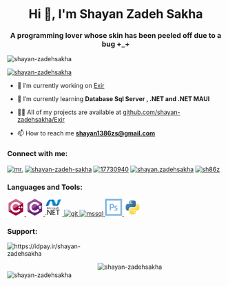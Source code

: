 <h1 align="center">Hi 👋, I'm Shayan Zadeh Sakha</h1>
<h3 align="center">A programming lover whose skin has been peeled off due to a bug +_+</h3>

<p align="left"> <img src="https://komarev.com/ghpvc/?username=shayan-zadehsakha&label=Profile%20views&color=0b6482&style=flat" alt="shayan-zadehsakha" /> </p>

<p align="left"> <a href="https://github.com/ryo-ma/github-profile-trophy"><img src="https://github-profile-trophy.vercel.app/?username=shayan-zadehsakha" alt="shayan-zadehsakha" /></a> </p>

- 🔭 I’m currently working on [Exir](github.com/shayan-zadehsakha/Exir)

- 🌱 I’m currently learning **Database Sql Server , .NET and .NET MAUI**

- 👨‍💻 All of my projects are available at [github.com/shayan-zadehsakha/Exir](github.com/shayan-zadehsakha/Exir)

- 📫 How to reach me **shayan1386zs@gmail.com**

<h3 align="left">Connect with me:</h3>
<p align="left">
<a href="https://twitter.com/mr." target="blank"><img align="center" src="https://raw.githubusercontent.com/rahuldkjain/github-profile-readme-generator/master/src/images/icons/Social/twitter.svg" alt="mr." height="30" width="40" /></a>
<a href="https://linkedin.com/in/shayan-zadeh-sakha" target="blank"><img align="center" src="https://raw.githubusercontent.com/rahuldkjain/github-profile-readme-generator/master/src/images/icons/Social/linked-in-alt.svg" alt="shayan-zadeh-sakha" height="30" width="40" /></a>
<a href="https://stackoverflow.com/users/17730940" target="blank"><img align="center" src="https://raw.githubusercontent.com/rahuldkjain/github-profile-readme-generator/master/src/images/icons/Social/stack-overflow.svg" alt="17730940" height="30" width="40" /></a>
<a href="https://fb.com/shayan.zadehsakha" target="blank"><img align="center" src="https://raw.githubusercontent.com/rahuldkjain/github-profile-readme-generator/master/src/images/icons/Social/facebook.svg" alt="shayan.zadehsakha" height="30" width="40" /></a>
<a href="https://instagram.com/sh86z" target="blank"><img align="center" src="https://raw.githubusercontent.com/rahuldkjain/github-profile-readme-generator/master/src/images/icons/Social/instagram.svg" alt="sh86z" height="30" width="40" /></a>
</p>

<h3 align="left">Languages and Tools:</h3>
<p align="left"> <a href="https://www.w3schools.com/cpp/" target="_blank" rel="noreferrer"> <img src="https://raw.githubusercontent.com/devicons/devicon/master/icons/cplusplus/cplusplus-original.svg" alt="cplusplus" width="40" height="40"/> </a> <a href="https://www.w3schools.com/cs/" target="_blank" rel="noreferrer"> <img src="https://raw.githubusercontent.com/devicons/devicon/master/icons/csharp/csharp-original.svg" alt="csharp" width="40" height="40"/> </a> <a href="https://dotnet.microsoft.com/" target="_blank" rel="noreferrer"> <img src="https://raw.githubusercontent.com/devicons/devicon/master/icons/dot-net/dot-net-original-wordmark.svg" alt="dotnet" width="40" height="40"/> </a> <a href="https://git-scm.com/" target="_blank" rel="noreferrer"> <img src="https://www.vectorlogo.zone/logos/git-scm/git-scm-icon.svg" alt="git" width="40" height="40"/> </a> <a href="https://www.microsoft.com/en-us/sql-server" target="_blank" rel="noreferrer"> <img src="https://www.svgrepo.com/show/303229/microsoft-sql-server-logo.svg" alt="mssql" width="40" height="40"/> </a> <a href="https://www.photoshop.com/en" target="_blank" rel="noreferrer"> <img src="https://raw.githubusercontent.com/devicons/devicon/master/icons/photoshop/photoshop-line.svg" alt="photoshop" width="40" height="40"/> </a> <a href="https://www.python.org" target="_blank" rel="noreferrer"> <img src="https://raw.githubusercontent.com/devicons/devicon/master/icons/python/python-original.svg" alt="python" width="40" height="40"/> </a> </p>

<h3 align="left">Support:</h3>
<p><a href="https://www.buymeacoffee.com/https://idpay.ir/shayan-zadehsakha"> <img align="left" src="https://cdn.buymeacoffee.com/buttons/v2/default-yellow.png" height="50" width="210" alt="https://idpay.ir/shayan-zadehsakha" /></a></p><br><br>

<p><img align="left" src="https://github-readme-stats.vercel.app/api/top-langs?username=shayan-zadehsakha&show_icons=true&theme=tokyonight&title_color=ffffff&text_color=ffffff&locale=en&layout=compact" alt="shayan-zadehsakha" /></p>

<p>&nbsp;<img align="center" src="https://github-readme-stats.vercel.app/api?username=shayan-zadehsakha&show_icons=true&theme=tokyonight&locale=en" alt="shayan-zadehsakha" /></p>
